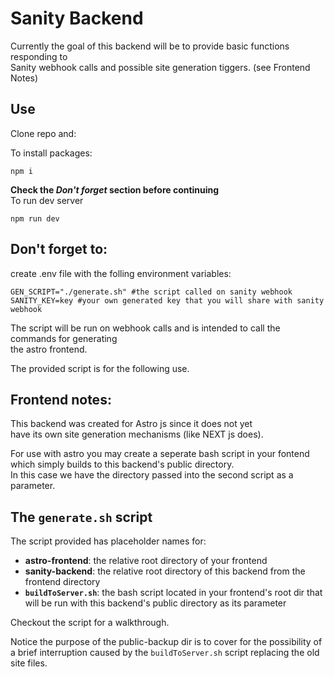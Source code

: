 # Sanity Backend
Currently the goal of this backend will be to provide basic functions responding to  
Sanity webhook calls and possible site generation tiggers. (see Frontend Notes)

## Use
Clone repo and:  

To install packages:  

    npm i
  

**Check the ***Don't forget*** section before continuing**   
To run dev server  

    npm run dev 

## Don't forget to:   
create .env file with the folling environment variables:  

    GEN_SCRIPT="./generate.sh" #the script called on sanity webhook
    SANITY_KEY=key #your own generated key that you will share with sanity webhook  

The script will be run on webhook calls and is intended to call the commands for generating  
the astro frontend.

The provided script is for the following use.

## Frontend notes:

This backend was created for Astro js since it does not yet  
have its own site generation mechanisms (like NEXT js does).

For use with astro you may create a seperate bash script in your fontend
which simply builds to this backend's public directory.   
In this case we have the directory passed into the second script as a parameter.

## The `generate.sh` script

The script provided has placeholder names for:  
* **astro-frontend**: the relative root directory of your frontend
* **sanity-backend**: the relative root directory of this backend from the frontend directory
* **`buildToServer.sh`**: the bash script located in your frontend's root dir that will be run with this backend's public directory as its parameter  

Checkout the script for a walkthrough.

Notice the purpose of the public-backup dir is to cover for the possibility of a brief interruption caused by the `buildToServer.sh` script replacing the old site files.